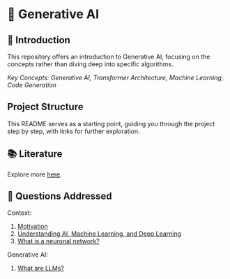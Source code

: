 # 🧬 Generative AI

## 🤖 Introduction

This repository offers an introduction to Generative AI, focusing on the concepts rather than diving deep into specific algorithms.

_Key Concepts: Generative AI, Transformer Architecture, Machine Learning, Code Generation_

## Project Structure

This README serves as a starting point, guiding you through the project step by step, with links for further exploration.

## 📚 Literature

Explore more [here](./literature/README.md).

## 🦆 Questions Addressed

Context:

1. [Motivation](./context/motivation/README.md)
2. [Understanding AI, Machine Learning, and Deep Learning](./context/README.md)
3. [What is a neuronal network?](./context/neuronal-networks/README.md)

Generative AI:

1. [What are LLMs?](./main/llms/README.md)
